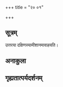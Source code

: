 +++
title = "२० ०१"

+++
## सूत्रम्
उत्तरया दक्षिणस्यामीशानमावाहयति।
## अनाकुला

## गृह्यतात्पर्यदर्शनम्

